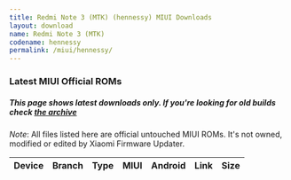 ```yaml
---
title: Redmi Note 3 (MTK) (hennessy) MIUI Downloads
layout: download
name: Redmi Note 3 (MTK)
codename: hennessy
permalink: /miui/hennessy/
---
```

### Latest MIUI Official ROMs
##### This page shows latest downloads only. If you're looking for old builds check [the archive](/archive/miui/hennessy/)
*Note*: All files listed here are official untouched MIUI ROMs. It's not owned, modified or edited by Xiaomi Firmware Updater.


<div class="table-responsive-md" id="table-wrapper">
<table id="miui" class="compact table table-striped table-hover table-sm">
    <thead class="thead-dark">
        <tr>
            <th>Device</th>
            <th>Branch</th>
            <th>Type</th>
            <th>MIUI</th>
            <th>Android</th>
            <th>Link</th>
            <th>Size</th>
        </tr>
    </thead>
    <script>loadMiuiDownloads('hennessy')</script>
</table>
</div>


